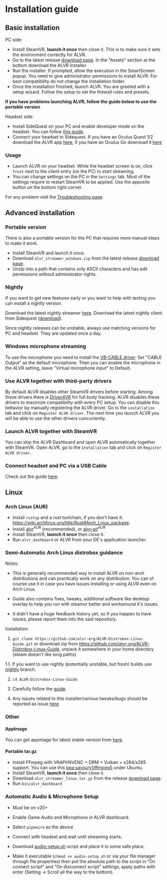 # Installation guide

## Basic installation

PC side:

* Install SteamVR, **launch it once** then close it. This is to make sure it sets the environment correctly for ALVR.
* Go to the latest release [download page](https://github.com/alvr-org/ALVR/releases/latest). In the "Assets" section at the bottom download the ALVR Installer.
* Run the installer. If prompted, allow the execution in the SmartScreen popup. You need to give administrator permissions to install ALVR. For best compatibility do not change the installation folder.
* Once the installation finished, launch ALVR. You are greeted with a setup wizard. Follow the setup to set the firewall rules and presets.

**If you have problems launching ALVR, follow the guide below to use the portable version**

Headset side:

* Install SideQuest on your PC and enable developer mode on the headset. You can follow [this guide](https://sidequestvr.com/setup-howto).
* Connect your headset to Sidequest. If you have an Oculus Quest 1/2 download the ALVR app [here](https://sidequestvr.com/app/9), if you have an Oculus Go download it [here](https://sidequestvr.com/app/2658)

### Usage

* Launch ALVR on your headset. While the headset screen is on, click `Trust` next to the client entry (on the PC) to start streaming.
* You can change settings on the PC in the `Settings` tab. Most of the settings require to restart SteamVR to be applied. Use the apposite button on the bottom right corner.

For any problem visit the [Troubleshooting page](https://github.com/alvr-org/ALVR/wiki/Troubleshooting).

## Advanced installation

### Portable version

There is also a portable version for the PC that requires more manual steps to make it work.

* Install SteamVR and launch it once.
* Download `alvr_streamer_windows.zip` from the latest release [download page](https://github.com/alvr-org/ALVR/releases/latest).
* Unzip into a path that contains only ASCII characters and has edit permissions without administrator rights.

### Nightly

If you want to get new features early or you want to help with testing you can install a nightly version.

Download the latest nightly streamer [here](https://github.com/alvr-org/ALVR-nightly/releases/latest). Download the latest nightly client from Sidequest ([download](https://sidequestvr.com/app/2281)).

Since nightly releases can be unstable, always use matching versions for PC and headset. They are updated once a day.

### Windows microphone streaming

To use the microphone you need to install the [VB-CABLE driver](https://vb-audio.com/Cable/). Set "CABLE Output" as the default microphone. Then you can enable the microphone in the ALVR setting, leave "Virtual microphone input" to Default.

### Use ALVR together with third-party drivers

By default ALVR disables other SteamVR drivers before starting. Among these drivers there is [Driver4VR](https://www.driver4vr.com/) for full body tracking. ALVR disables these drivers to maximize compatibility with every PC setup. You can disable this behavior by manually registering the ALVR driver. Go to the `installation` tab and click on `Register ALVR driver`. The next time you launch ALVR you will be able to use the other drivers concurrently.

### Launch ALVR together with SteamVR

You can skip the ALVR Dashboard and open ALVR automatically together with SteamVR. Open ALVR, go to the `Installation` tab and click on `Register ALVR driver`.

### Connect headset and PC via a USB Cable

Check out the guide [here](https://github.com/alvr-org/ALVR/wiki/Using-ALVR-through-a-USB-connection).

## Linux

### Arch Linux (AUR)

* Install `rustup` and a rust toolchain, if you don't have it: <https://wiki.archlinux.org/title/Rust#Arch_Linux_package>.
* Install [alvr](https://aur.archlinux.org/packages/alvr)<sup>AUR</sup> (recommended), or [alvr-git](https://aur.archlinux.org/packages/alvr-git)<sup>AUR</sup>
* Install SteamVR, **launch it once** then close it.
* Run `alvr_dashboard` or ALVR from your DE's application launcher.

### Semi-Automatic Arch Linux distrobox guidance

Notes:

* This is generally recommended way to install ALVR on non-arch distributions and can practically work on any distribution. You can of course use it in case you have issues installing or using ALVR even on Arch Linux.

* Guide also contains fixes, tweaks, additional software like desktop overlay to help you run with steamvr better and workaround it's issues.

* It didn't have a *huge* feedback history yet, so if you happen to have issues, please report them into the said repository.

Installation:

1. `git clone https://github.com/alvr-org/ALVR-Distrobox-Linux-Guide.git` or download zip from https://github.com/alvr-org/ALVR-Distrobox-Linux-Guide, unpack it
somewhere in your home directory (steam doesn't like long paths)

1.1. If you want to use nightly (potentially unstable, but fresh) builds use [nightly](https://github.com/alvr-org/ALVR-Distrobox-Linux-Guide/tree/nightly) branch.

2. `cd ALVR-Distrobox-Linux-Guide`

3. Carefully follow the [guide](ALVR-in-distrobox.md).

4. Any issues related to this installer/various tweaks/bugs should be reported as issue [here](https://github.com/alvr-org/ALVR-Distrobox-Linux-Guide/issues)

### Other

#### AppImage
You can get appimage for latest stable version from [here](https://github.com/alvr-org/ALVR/releases/latest).

#### Portable tar.gz

* Install FFmpeg with VAAPI/NVENC + DRM + Vulkan + x264/x265 support. You can use this [ppa:savoury1/ffmpeg5](https://launchpad.net/~savoury1/+archive/ubuntu/ffmpeg5) under Ubuntu.
* Install SteamVR, **launch it once** then close it.
* Download `alvr_streamer_linux.tar.gz` from the release [download page](https://github.com/alvr-org/ALVR/releases/latest).
* Run `bin/alvr_dashboard`

### Automatic Audio & Microphone Setup

* Must be on v20+

* Enable Game Audio and Microphone in ALVR dashboard.

* Select `pipewire` as the device 

* Connect with headset and wait until streaming starts.

* Download [audio-setup.sh](https://github.com/alvr-org/ALVR-Distrobox-Linux-Guide/blob/main/audio-setup.sh) 
  script and place it in some safe place.
  
* Make it executable (`chmod +x audio-setup.sh` or via your file manager through file properties) then put the
  absolute path to the script in "On connect script" and "On disconnect script" settings, apply paths with enter
  (Setting -> Scroll all the way to the bottom).
